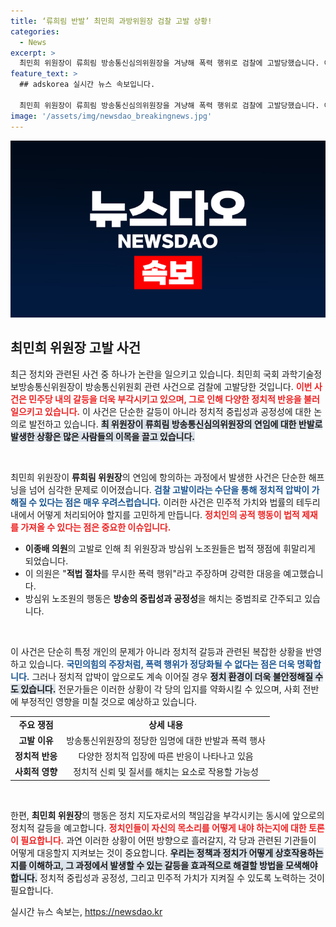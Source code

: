 ```yaml
---
title: ‘류희림 반발’ 최민희 과방위원장 검찰 고발 상황!
categories:
  - News
excerpt: >
  최민희 위원장이 류희림 방송통신심의위원장을 겨냥해 폭력 행위로 검찰에 고발당했습니다. 이번 사건은 정치적 갈등을 극명히 드러내며, 방송의 중립성과 공정성을 위협하는 중범죄로 비난받고 있습니다. 클릭해서 더 알아보세요!
feature_text: >
  ## adskorea 실시간 뉴스 속보입니다.

  최민희 위원장이 류희림 방송통신심의위원장을 겨냥해 폭력 행위로 검찰에 고발당했습니다. 이번 사건은 정치적 갈등을 극명히 드러내며, 방송의 중립성과 공정성을 위협하는 중범죄로 비난받고 있습니다. 클릭해서 더 알아보세요!
image: '/assets/img/newsdao_breakingnews.jpg'
---
```


<p><img src="/assets/img/newsdao_breakingnews.jpg" alt="adskorea 속보" /></p>

<h2 data-ke-size="size26">최민희 위원장 고발 사건</h2>

<p data-ke-size="size16">최근 정치와 관련된 사건 중 하나가 논란을 일으키고 있습니다. 최민희 국회 과학기술정보방송통신위원장이 방송통신위원회 관련 사건으로 검찰에 고발당한 것입니다. <b><span style="color: #ee2323;">이번 사건은 민주당 내의 갈등을 더욱 부각시키고 있으며, 그로 인해 다양한 정치적 반응을 불러일으키고 있습니다.</span></b> 이 사건은 단순한 갈등이 아니라 정치적 중립성과 공정성에 대한 논의로 발전하고 있습니다. <b><span style="background-color: #21538527;">최 위원장이 류희림 방송통신심의위원장의 연임에 대한 반발로 발생한 상황은 많은 사람들의 이목을 끌고 있습니다.</span></b></p>

<p data-ke-size="size16">&nbsp;</p>

<p>최민희 위원장이 <b>류희림 위원장</b>의 연임에 항의하는 과정에서 발생한 사건은 단순한 해프닝을 넘어 심각한 문제로 이어졌습니다. <b><span style="color: #1a5490;">검찰 고발이라는 수단을 통해 정치적 압박이 가해질 수 있다는 점은 매우 우려스럽습니다.</span></b> 이러한 사건은 민주적 가치와 법률의 테두리 내에서 어떻게 처리되어야 할지를 고민하게 만듭니다. <b><span style="color: #ee2323;">정치인의 공적 행동이 법적 제재를 가져올 수 있다는 점은 중요한 이슈입니다.</span></b></p>

<ul>
<li><b>이종배 의원</b>의 고발로 인해 최 위원장과 방심위 노조원들은 법적 쟁점에 휘말리게 되었습니다.</li>
<li>이 의원은 "<b>적법 절차</b>를 무시한 폭력 행위"라고 주장하며 강력한 대응을 예고했습니다.</li>
<li>방심위 노조원의 행동은 <b>방송의 중립성과 공정성</b>을 해치는 중범죄로 간주되고 있습니다.</li>
</ul>

<p data-ke-size="size16">&nbsp;</p>

<p>이 사건은 단순히 특정 개인의 문제가 아니라 정치적 갈등과 관련된 복잡한 상황을 반영하고 있습니다. <b><span style="color: #1a5490;">국민의힘의 주장처럼, 폭력 행위가 정당화될 수 없다는 점은 더욱 명확합니다.</span></b> 그러나 정치적 압박이 앞으로도 계속 이어질 경우 <b><span style="background-color: #21538527;">정치 환경이 더욱 불안정해질 수도 있습니다.</span></b> 전문가들은 이러한 상황이 각 당의 입지를 약화시킬 수 있으며, 사회 전반에 부정적인 영향을 미칠 것으로 예상하고 있습니다.</p>

<table style="width: 100%; border-collapse: collapse;">
<tr>
<td style="text-align: center; height: 17px;"><b>주요 쟁점</b></td>
<td style="text-align: center; height: 17px;"><b>상세 내용</b></td>
</tr>
<tr>
<td style="text-align: center; height: 17px;"><b>고발 이유</b></td>
<td style="text-align: center; height: 17px;">방송통신위원장의 정당한 임명에 대한 반발과 폭력 행사</td>
</tr>
<tr>
<td style="text-align: center; height: 17px;"><b>정치적 반응</b></td>
<td style="text-align: center; height: 17px;">다양한 정치적 입장에 따른 반응이 나타나고 있음</td>
</tr>
<tr>
<td style="text-align: center; height: 17px;"><b>사회적 영향</b></td>
<td style="text-align: center; height: 17px;">정치적 신뢰 및 질서를 해치는 요소로 작용할 가능성</td>
</tr>
</table>

<p data-ke-size="size16">&nbsp;</p>

<p>한편, <b>최민희 위원장</b>의 행동은 정치 지도자로서의 책임감을 부각시키는 동시에 앞으로의 정치적 갈등을 예고합니다. <b><span style="color: #ee2323;">정치인들이 자신의 목소리를 어떻게 내야 하는지에 대한 토론이 필요합니다.</span></b> 과연 이러한 상황이 어떤 방향으로 흘러갈지, 각 당과 관련된 기관들이 어떻게 대응할지 지켜보는 것이 중요합니다. <b><span style="background-color: #21538527;">우리는 정책과 정치가 어떻게 상호작용하는지를 이해하고, 그 과정에서 발생할 수 있는 갈등을 효과적으로 해결할 방법을 모색해야 합니다.</span></b> 정치적 중립성과 공정성, 그리고 민주적 가치가 지켜질 수 있도록 노력하는 것이 필요합니다.</p>
실시간 뉴스 속보는, <a href="https://newsdao.kr" rel="dofollow">https://newsdao.kr</a>


